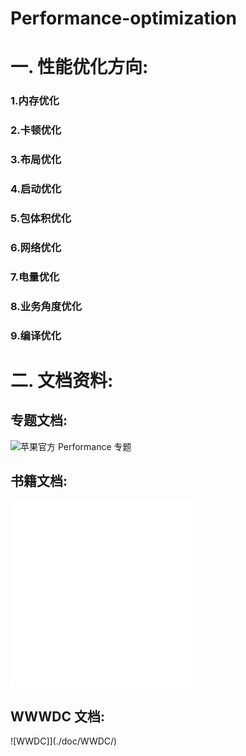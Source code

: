 # Performance-optimization

# 一. 性能优化方向:

### 1.内存优化
### 2.卡顿优化
### 3.布局优化
### 4.启动优化
### 5.包体积优化
### 6.网络优化
### 7.电量优化
### 8.业务角度优化
### 9.编译优化

# 二. 文档资料:

## 专题文档:

![苹果官方 Performance 专题](https://developer.apple.com/library/archive/navigation/#section=Topics&topic=Performance)

## 书籍文档:
![High Performance iOS](./doc/OReilly.High.Performance.iOS.Apps.2016.6.pdf)
![Pro iOS App Performance Optimization](./doc/Pro_ios_apps_performance_optimization.pdf)

## WWWDC 文档:

![WWDC]](./doc/WWDC/)

